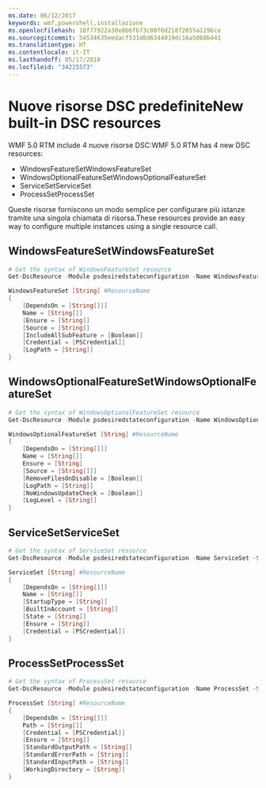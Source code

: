 ```yaml
---
ms.date: 06/12/2017
keywords: wmf,powershell,installazione
ms.openlocfilehash: 18f77922a30e8b6fb73c08f0d218f2655a129bce
ms.sourcegitcommit: 54534635eedacf531d8d6344019dc16a50b8b441
ms.translationtype: HT
ms.contentlocale: it-IT
ms.lasthandoff: 05/17/2018
ms.locfileid: "34225573"
---
```

# <a name="new-built-in-dsc-resources"></a><span data-ttu-id="5e6c3-102">Nuove risorse DSC predefinite</span><span class="sxs-lookup"><span data-stu-id="5e6c3-102">New built-in DSC resources</span></span>

<span data-ttu-id="5e6c3-103">WMF 5.0 RTM include 4 nuove risorse DSC:</span><span class="sxs-lookup"><span data-stu-id="5e6c3-103">WMF 5.0 RTM has 4 new DSC resources:</span></span>
* <span data-ttu-id="5e6c3-104">WindowsFeatureSet</span><span class="sxs-lookup"><span data-stu-id="5e6c3-104">WindowsFeatureSet</span></span>
* <span data-ttu-id="5e6c3-105">WindowsOptionalFeatureSet</span><span class="sxs-lookup"><span data-stu-id="5e6c3-105">WindowsOptionalFeatureSet</span></span>
* <span data-ttu-id="5e6c3-106">ServiceSet</span><span class="sxs-lookup"><span data-stu-id="5e6c3-106">ServiceSet</span></span>
* <span data-ttu-id="5e6c3-107">ProcessSet</span><span class="sxs-lookup"><span data-stu-id="5e6c3-107">ProcessSet</span></span>

<span data-ttu-id="5e6c3-108">Queste risorse forniscono un modo semplice per configurare più istanze tramite una singola chiamata di risorsa.</span><span class="sxs-lookup"><span data-stu-id="5e6c3-108">These resources provide an easy way to configure multiple instances using a single resource call.</span></span>

## <a name="windowsfeatureset"></a><span data-ttu-id="5e6c3-109">WindowsFeatureSet</span><span class="sxs-lookup"><span data-stu-id="5e6c3-109">WindowsFeatureSet</span></span>

```powershell
# Get the syntax of WindowsFeatureSet resource
Get-DscResource -Module psdesiredstateconfiguration -Name WindowsFeatureSet -Syntax

WindowsFeatureSet [String] #ResourceName
{
    [DependsOn = [String[]]]
    Name = [String[]]
    [Ensure = [String]]
    [Source = [String]]
    [IncludeAllSubFeature = [Boolean]]
    [Credential = [PSCredential]]
    [LogPath = [String]]
}
```

## <a name="windowsoptionalfeatureset"></a><span data-ttu-id="5e6c3-110">WindowsOptionalFeatureSet</span><span class="sxs-lookup"><span data-stu-id="5e6c3-110">WindowsOptionalFeatureSet</span></span>

```powershell
# Get the syntax of WindowsOptionalFeatureSet resource
Get-DscResource -Module psdesiredstateconfiguration -Name WindowsOptionalFeatureSet -Syntax

WindowsOptionalFeatureSet [String] #ResourceName
{
    [DependsOn = [String[]]]
    Name = [String[]]
    Ensure = [String]
    [Source = [String[]]]
    [RemoveFilesOnDisable = [Boolean]]
    [LogPath = [String]]
    [NoWindowsUpdateCheck = [Boolean]]
    [LogLevel = [String]]
}
```

## <a name="serviceset"></a><span data-ttu-id="5e6c3-111">ServiceSet</span><span class="sxs-lookup"><span data-stu-id="5e6c3-111">ServiceSet</span></span>

```powershell
# Get the syntax of ServiceSet resource
Get-DscResource -Module psdesiredstateconfiguration -Name ServiceSet -Syntax

ServiceSet [String] #ResourceName
{
    [DependsOn = [String[]]]
    Name = [String[]]
    [StartupType = [String]]
    [BuiltInAccount = [String]]
    [State = [String]]
    [Ensure = [String]]
    [Credential = [PSCredential]]
}
```

## <a name="processset"></a><span data-ttu-id="5e6c3-112">ProcessSet</span><span class="sxs-lookup"><span data-stu-id="5e6c3-112">ProcessSet</span></span>

```powershell
# Get the syntax of ProcessSet resource
Get-DscResource -Module psdesiredstateconfiguration -Name ProcessSet -Syntax

ProcessSet [String] #ResourceName
{
    [DependsOn = [String[]]]
    Path = [String[]]
    [Credential = [PSCredential]]
    [Ensure = [String]]
    [StandardOutputPath = [String]]
    [StandardErrorPath = [String]]
    [StandardInputPath = [String]]
    [WorkingDirectory = [String]]
}
```
